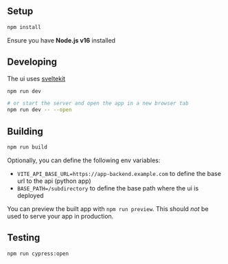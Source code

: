 ## Setup

```bash
npm install
```

Ensure you have **Node.js v16** installed

## Developing

The ui uses [sveltekit](https://kit.svelte.dev/docs)

```bash
npm run dev

# or start the server and open the app in a new browser tab
npm run dev -- --open
```

## Building

```bash
npm run build
```

Optionally, you can define the following env variables:

* `VITE_API_BASE_URL=https://app-backend.example.com` to define the base url to the api (python app)
* `BASE_PATH=/subdirectory` to define the base path where the ui is deployed 

You can preview the built app with `npm run preview`. This should _not_ be used to serve your app in production.

## Testing

```bash
npm run cypress:open
```
